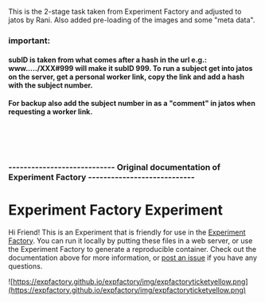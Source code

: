 This is the 2-stage task taken from Experiment Factory and adjusted to jatos by Rani. Also added pre-loading of the images and some "meta data". 
### important:
#### subID is taken from what comes after a hash in the url e.g.: www...../XXX#999 will make it subID 999. To run a subject get into jatos on the server, get a personal worker link, copy the link and add a hash with the subject number.
#### For backup also add the subject number in as a "comment" in jatos when requesting a worker link.
 
<br/><br/><br/>
### ---------------------------- Original documentation of Experiment Factory ----------------------------


# Experiment Factory Experiment

Hi Friend! This is an Experiment that is friendly for use in the [Experiment Factory](https://expfactory.github.io/expfactory). You can run it locally by putting these files in a web server, or use the Experiment Factory to generate a reproducible container. Check out the documentation above for more information, or [post an issue](https://www.github.com/expfactory/expfactory/issues) if you have any questions.

![https://expfactory.github.io/expfactory/img/expfactoryticketyellow.png](https://expfactory.github.io/expfactory/img/expfactoryticketyellow.png)
